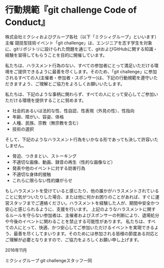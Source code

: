 行動規範『git challenge Code of Conduct』
========================================

株式会社ミクシィおよびグループ各社（以下「ミクシィグループ」といいます）主催 競技型技術イベント「git challenge」は、エンジニアを志す学生を対象に、gitリポジトリに設けられた問題を通じて、gitおよびGitHubに関する知識・経験を習得してもらうことを目的に開催しています。

私たちは、ハラスメント行為のない、すべての参加者にとって満足いただける環境をご提供できるように最善を尽くします。そのため、「git challenge」に参加されるすべての人(主催者・参加者・スポンサー)は、下記の行動規範を遵守いただきますよう、ご理解とご協力をよろしくお願いいたします。

私たちは、下記のような事柄に関わらず、すべての人にとって安心してご参加いただける環境を提供することに努めます。

- 社会的あるいは法的な性、性自認、性表現（外見の性）、性指向
- 年齢、障がい、容姿、体格
- 人種、民族、宗教（無宗教を含む）
- 技術の選択

そして、下記のようなハラスメント行為をいかなる形であっても決して許容いたしません。

- 脅迫、つきまとい、ストーキング
- 不適切な画像、動画、録音の再生（性的な画像など）
- 発表や他のイベントに対する妨害行為
- 不適切な身体的接触
- これらに限らない性的嫌がらせ

もしハラスメントを受けていると感じたり、他の誰かがハラスメントされていることに気がついたりした場合、または他に何かお困りのことがあれば、すぐに運営スタッフまでご連絡ください。ハラスメントを経験した人が、期間中安全かつ安心と感じられるように、支援を行います。
上記のようなハラスメントに関するルールを守らない参加者は、主催者およびスポンサーの判断により、退場処分や今後のイベントに関わることを禁止する可能性があります。
私たちは、すべての人にとって、快適、かつ安心してご参加いただけるイベントを実現できるよう、最善を尽くしてまいります。そのためには参加される皆様の節度ある対応とご理解が必要となりますので、ご協力をよろしくお願い申し上げます。

2016年11月

ミクシィグループ git challengeスタッフ一同

